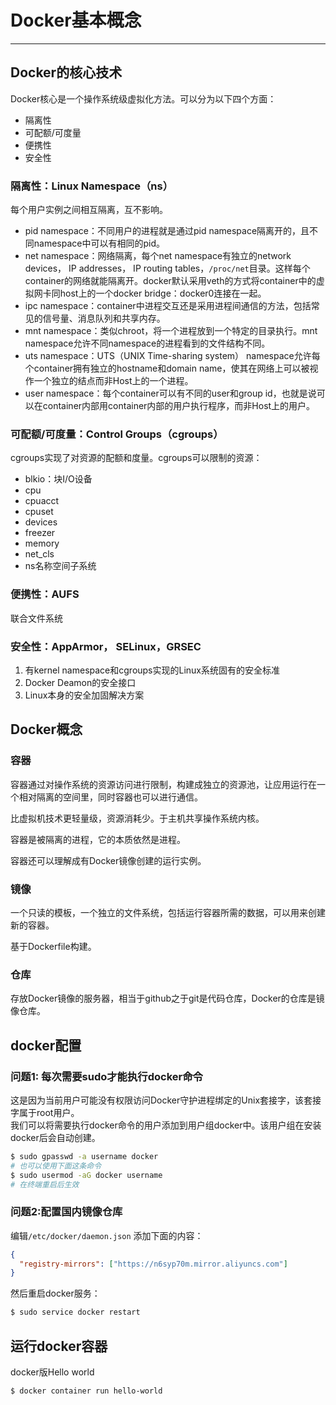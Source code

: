 # Docker基本概念
---

## Docker的核心技术
Docker核心是一个操作系统级虚拟化方法。可以分为以下四个方面：

* 隔离性
* 可配额/可度量
* 便携性
* 安全性

### 隔离性：Linux Namespace（ns）
每个用户实例之间相互隔离，互不影响。

* pid namespace：不同用户的进程就是通过pid namespace隔离开的，且不同namespace中可以有相同的pid。
* net namespace：网络隔离，每个net namespace有独立的network devices， IP addresses， IP routing tables，`/proc/net`目录。这样每个container的网络就能隔离开。docker默认采用veth的方式将container中的虚拟网卡同host上的一个docker bridge：docker0连接在一起。
* ipc namespace：container中进程交互还是采用进程间通信的方法，包括常见的信号量、消息队列和共享内存。
* mnt namespace：类似chroot，将一个进程放到一个特定的目录执行。mnt namespace允许不同namespace的进程看到的文件结构不同。
* uts namespace：UTS（UNIX Time-sharing system） namespace允许每个container拥有独立的hostname和domain name，使其在网络上可以被视作一个独立的结点而非Host上的一个进程。
* user namespace：每个container可以有不同的user和group id，也就是说可以在container内部用container内部的用户执行程序，而非Host上的用户。

### 可配额/可度量：Control Groups（cgroups）
cgroups实现了对资源的配额和度量。cgroups可以限制的资源：
* blkio：块I/O设备
* cpu
* cpuacct
* cpuset
* devices
* freezer
* memory
* net_cls
* ns名称空间子系统

### 便携性：AUFS
联合文件系统

### 安全性：AppArmor， SELinux，GRSEC
1. 有kernel namespace和cgroups实现的Linux系统固有的安全标准
2. Docker Deamon的安全接口
3. Linux本身的安全加固解决方案

## Docker概念

### 容器
容器通过对操作系统的资源访问进行限制，构建成独立的资源池，让应用运行在一个相对隔离的空间里，同时容器也可以进行通信。  

比虚拟机技术更轻量级，资源消耗少。于主机共享操作系统内核。

容器是被隔离的进程，它的本质依然是进程。

容器还可以理解成有Docker镜像创建的运行实例。

### 镜像
一个只读的模板，一个独立的文件系统，包括运行容器所需的数据，可以用来创建新的容器。  

基于Dockerfile构建。

### 仓库
存放Docker镜像的服务器，相当于github之于git是代码仓库，Docker的仓库是镜像仓库。

## docker配置
### 问题1: 每次需要sudo才能执行docker命令
这是因为当前用户可能没有权限访问Docker守护进程绑定的Unix套接字，该套接字属于root用户。  
我们可以将需要执行docker命令的用户添加到用户组docker中。该用户组在安装docker后会自动创建。

```sh
$ sudo gpasswd -a username docker
# 也可以使用下面这条命令
$ sudo usermod -aG docker username
# 在终端重启后生效
```

### 问题2:配置国内镜像仓库
编辑`/etc/docker/daemon.json`
添加下面的内容：

```json
{
  "registry-mirrors": ["https://n6syp70m.mirror.aliyuncs.com"]
}
```

然后重启docker服务：

```bash
$ sudo service docker restart
```

## 运行docker容器

docker版Hello world
```bash
$ docker container run hello-world
```
